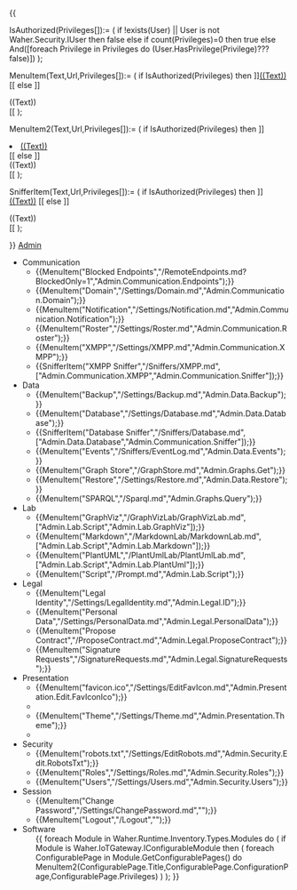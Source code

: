 {{

IsAuthorized(Privileges[]):=
(
	if !exists(User) || User is not Waher.Security.IUser then
		false
	else if count(Privileges)=0 then
		true
	else
		And([foreach Privilege in Privileges do (User.HasPrivilege(Privilege)???false)])
);

MenuItem(Text,Url,Privileges[]):=
(
	if IsAuthorized(Privileges) then
		]]<a href="((Url))">((Text))</a>
[[ else ]]<div class="menuItemDisabled"><div class="menuItemContent">((Text))</div></div>
[[
);

MenuItem2(Text,Url,Privileges[]):=
(
	if IsAuthorized(Privileges) then
		]]<li><a href="((Url))">((Text))</a></li>[[ else ]]<div class="menuItemDisabled"><div class="menuItemContent">((Text))</div></div>
[[
);

SnifferItem(Text,Url,Privileges[]):=
(
	if IsAuthorized(Privileges) then
		]]<a href="((Url))">((Text))</a>
[[ else ]]<div class="menuItemDisabled"><div class="menuItemContent">((Text))</div></div>
[[
);

}}
[Admin](Admin.md)
<ul>
    <li>
        <a>Communication</a>
        <ul>
            <li>{{MenuItem("Blocked Endpoints","/RemoteEndpoints.md?BlockedOnly=1","Admin.Communication.Endpoints");}}</li>
            <li>{{MenuItem("Domain","/Settings/Domain.md","Admin.Communication.Domain");}}</li>
            <li>{{MenuItem("Notification","/Settings/Notification.md","Admin.Communication.Notification");}}</li>
            <li>{{MenuItem("Roster","/Settings/Roster.md","Admin.Communication.Roster");}}</li>
            <li>{{MenuItem("XMPP","/Settings/XMPP.md","Admin.Communication.XMPP");}}</li>
            <li>{{SnifferItem("XMPP Sniffer","/Sniffers/XMPP.md",["Admin.Communication.XMPP","Admin.Communication.Sniffer"]);}}</li>
        </ul>
    </li>
    <li>
        <a>Data</a>
        <ul>
            <li>{{MenuItem("Backup","/Settings/Backup.md","Admin.Data.Backup");}}</li>
            <li>{{MenuItem("Database","/Settings/Database.md","Admin.Data.Database");}}</li>
            <li>{{SnifferItem("Database Sniffer","/Sniffers/Database.md",["Admin.Data.Database","Admin.Communication.Sniffer"]);}}</li>
            <li>{{MenuItem("Events","/Sniffers/EventLog.md","Admin.Data.Events");}}</li>
            <li>{{MenuItem("Graph Store","/GraphStore.md","Admin.Graphs.Get");}}</li>
            <li>{{MenuItem("Restore","/Settings/Restore.md","Admin.Data.Restore");}}</li>
            <li>{{MenuItem("SPARQL","/Sparql.md","Admin.Graphs.Query");}}</li>
        </ul>
    </li>
    <li>
        <a>Lab</a>
        <ul>
            <li>{{MenuItem("GraphViz","/GraphVizLab/GraphVizLab.md",["Admin.Lab.Script","Admin.Lab.GraphViz"]);}}</li>
            <li>{{MenuItem("Markdown","/MarkdownLab/MarkdownLab.md",["Admin.Lab.Script","Admin.Lab.Markdown"]);}}</li>
            <li>{{MenuItem("PlantUML","/PlantUmlLab/PlantUmlLab.md",["Admin.Lab.Script","Admin.Lab.PlantUml"]);}}</li>
            <li>{{MenuItem("Script","/Prompt.md","Admin.Lab.Script");}}</li>
        </ul>
    </li>
    <li>
        <a>Legal</a>
        <ul>
            <li>{{MenuItem("Legal Identity","/Settings/LegalIdentity.md","Admin.Legal.ID");}}</li>
            <li>{{MenuItem("Personal Data","/Settings/PersonalData.md","Admin.Legal.PersonalData");}}</li>
            <li>{{MenuItem("Propose Contract","/ProposeContract.md","Admin.Legal.ProposeContract");}}</li>
            <li>{{MenuItem("Signature Requests","/SignatureRequests.md","Admin.Legal.SignatureRequests");}}</li>
        </ul>
    </li>
    <li>
        <a>Presentation</a>
        <ul>
            <li>{{MenuItem("favicon.ico","/Settings/EditFavIcon.md","Admin.Presentation.Edit.FavIconIco");}}<li>
            <li>{{MenuItem("Theme","/Settings/Theme.md","Admin.Presentation.Theme");}}<li>
        </ul>
    </li>
    <li>
        <a>Security</a>
        <ul>
            <li>{{MenuItem("robots.txt","/Settings/EditRobots.md","Admin.Security.Edit.RobotsTxt");}}</li>
            <li>{{MenuItem("Roles","/Settings/Roles.md","Admin.Security.Roles");}}</li>
            <li>{{MenuItem("Users","/Settings/Users.md","Admin.Security.Users");}}</li>
        </ul>
    </li>
    <li>
        <a>Session</a>
        <ul>
            <li>{{MenuItem("Change Password","/Settings/ChangePassword.md","");}}</li>
            <li>{{MenuItem("Logout","/Logout","");}}</li>
        </ul>
    </li>
    <li>
        <a>Software</a>
        <ul>
{{
foreach Module in Waher.Runtime.Inventory.Types.Modules do
(
if Module is Waher.IoTGateway.IConfigurableModule then
(
foreach ConfigurablePage in Module.GetConfigurablePages() do 
MenuItem2(ConfigurablePage.Title,ConfigurablePage.ConfigurationPage,ConfigurablePage.Privileges)
)
);
}}
        </ul>
    </li>
</ul>